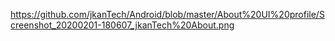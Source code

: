 https://github.com/jkanTech/Android/blob/master/About%20UI%20profile/Screenshot_20200201-180607_jkanTech%20About.png

